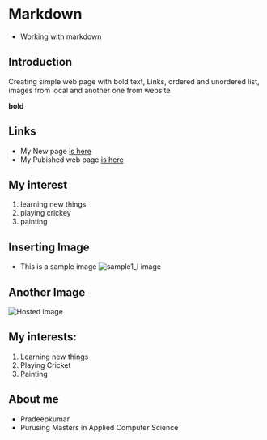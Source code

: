 # Markdown
- Working with markdown

## Introduction
Creating simple web page with bold text, Links, ordered and unordered list, images from local and another one from website


**bold**

## Links

- My New page [is here](https://github.com/pradeepkumartheegala/Test "github")
- My Pubished web page [is here](https://pradeepkumartheegala.github.io/Test/ "Source")

## My interest
1. learning new things
1. playing crickey
1. painting

## Inserting Image
- This is a sample image
![sample1_l image](https://github.com/pradeepkumartheegala/Test/raw/master/sample1_l.jpg "Nature")

## Another Image
![Hosted image](https://simple.wikipedia.org/wiki/Nature#/media/File:Galunggung.jpg "Inserting from URL")

## My interests:
1. Learning new things
1. Playing Cricket
1. Painting

## About me
- Pradeepkumar
- Purusing Masters in Applied Computer Science



